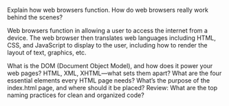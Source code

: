 Explain how web browsers function. How do web browsers really work behind the scenes?

Web browsers function in allowing a user to access the internet from a device. 
The web browser then translates web languages including HTML, CSS, and JavaScript 
to display to the user, including how to render the layout of text, graphics, etc.

What is the DOM (Document Object Model), and how does it power your web pages? 
HTML, XML, XHTML—what sets them apart?
What are the four essential elements every HTML page needs?
What’s the purpose of the index.html page, and where should it be placed?
Review: What are the top naming practices for clean and organized code?
